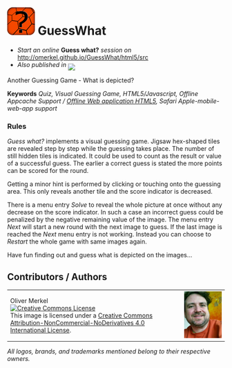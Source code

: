 <img alt="Guess what is depicted" width="64" src="html5/src/img/icons/guess_what-64.png" /> GuessWhat
=========

* _Start an online_ __Guess what?__ _session on_ http://omerkel.github.io/GuessWhat/html5/src
* <em>Also published in</em> <a href="https://marketplace.firefox.com/app/guess-what"><img align="middle" width="150px" src="https://marketplace.cdn.mozilla.net/media/fireplace/img/pretty/marketplace_logo.png" /></a>

Another Guessing Game - What is depicted?

<b>Keywords</b> <em>Quiz, Visual Guessing Game, HTML5/Javascript, Offline Appcache Support / <a href="http://www.w3.org/TR/2011/WD-html5-20110525/offline.html">Offline Web application HTML5</a>, Safari Apple-mobile-web-app support</em>

<h3>Rules</h3>
<p><em>Guess what?</em> implements a visual guessing game.
  Jigsaw hex-shaped tiles are revealed step by step while
  the guessing takes place. The number of still hidden
  tiles is indicated. It could be used to count as the
  result or value of a successful guess. The earlier a
  correct guess is stated the more points can be scored
  for the round.</p>
<p>Getting a minor hint is performed by clicking or touching
  onto the guessing area. This only reveals another
  tile and the score indicator is decreased.</p>
<p>There is a menu entry <em>Solve</em> to reveal the whole
  picture at once without any decrease on the score indicator.
  In such a case an incorrect guess could be penalized by the
  negative remaining value of the image. The menu entry
  <em>Next</em> will start a new round with
  the next image to guess. If the last image is reached the
  <em>Next</em> menu entry is not working. Instead you can
  choose to <em>Restart</em> the whole game with same images
  again.</p>
<p>Have fun finding out and guess what is depicted on the images...</p>

Contributors / Authors
----------------------

<table>
  <tr>
    <td><p>Oliver Merkel<br /><a rel="license" href="http://creativecommons.org/licenses/by-nc-nd/4.0/"><img alt="Creative Commons License" style="border-width:0" src="http://i.creativecommons.org/l/by-nc-nd/4.0/88x31.png" /></a><br />This image is licensed under a <a rel="license" href="http://creativecommons.org/licenses/by-nc-nd/4.0/">Creative Commons Attribution-NonCommercial-NoDerivatives 4.0 International License</a>.    
    </p>
    </td>
    <td width="20%"><img width="100%" ondragstart="return false;" alt="Oliver Merkel, Creative Commons License, This image is licensed under a Creative Commons Attribution-NonCommercial-NoDerivatives 4.0 International License." src="html5/src/img/oliver_150117.jpg" /></td>
  </tr>
</table>

_All logos, brands, and trademarks mentioned belong to their respective owners._
